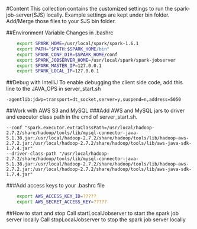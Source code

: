 #Content
This collection contains the customized settings to run the spark-job-server(SJS) locally. Example settings are kept under bin folder. Add/Merge those files to your SJS bin folder.


##Environment Variable Changes in .bashrc
```bash
	export SPARK_HOME=/usr/local/spark/spark-1.6.1
	export PATH="$PATH:$SPARK_HOME/bin"
	export SPARK_CONF_DIR=$SPARK_HOME/conf
	export SPARK_JOBSERVER_HOME=/usr/local/spark/spark-jobserver
	export SPARK_MASTER_IP=127.0.0.1
	export SPARK_LOCAL_IP=127.0.0.1
```


##Debug with IntelliJ
To enable debugging the client side code, add this line to the JAVA_OPS in server_start.sh
```
-agentlib:jdwp=transport=dt_socket,server=y,suspend=n,address=5050
```


##Work with AWS S3 and MySQL
###Add AWS and MySQL jars to driver and executor class path in the cmd of server_start.sh.

```
--conf "spark.executor.extraClassPath=/usr/local/hadoop-2.7.2/share/hadoop/tools/lib/mysql-connector-java-5.1.38.jar:/usr/local/hadoop-2.7.2/share/hadoop/tools/lib/hadoop-aws-2.7.2.jar:/usr/local/hadoop-2.7.2/share/hadoop/tools/lib/aws-java-sdk-1.7.4.jar"
--driver-class-path "/usr/local/hadoop-2.7.2/share/hadoop/tools/lib/mysql-connector-java-5.1.38.jar:/usr/local/hadoop-2.7.2/share/hadoop/tools/lib/hadoop-aws-2.7.2.jar:/usr/local/hadoop-2.7.2/share/hadoop/tools/lib/aws-java-sdk-1.7.4.jar"

```
###Add access keys to your .bashrc file
```bash
    export AWS_ACCESS_KEY_ID=?????
    export AWS_SECRET_ACCESS_KEY=?????
```


##How to start and stop
Call startLocalJobserver to start the spark job server locally
Call stopLocalJobserver to stop the spark job server locally
